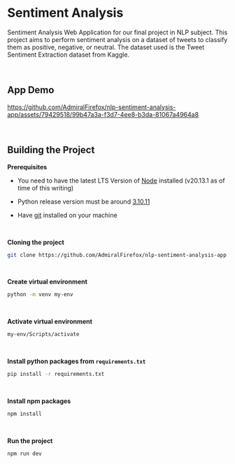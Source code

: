 # Sentiment Analysis

Sentiment Analysis Web Application for our final project in NLP subject. This project aims to perform sentiment analysis on a dataset of tweets to classify them as positive, negative, or neutral. The dataset used is the Tweet Sentiment Extraction dataset from Kaggle.

<br />

## App Demo

https://github.com/AdmiralFirefox/nlp-sentiment-analysis-app/assets/79429518/99b47a3a-f3d7-4ee8-b3da-81067a4964a8

<br />

## Building the Project

**Prerequisites**

- You need to have the latest LTS Version of [Node](https://nodejs.org/en) installed (v20.13.1 as of time of this writing)

- Python release version must be around [3.10.11](https://www.python.org/downloads/release/python-31011/)

- Have [git](https://git-scm.com/) installed on your machine

<br />

**Cloning the project**

```bash
git clone https://github.com/AdmiralFirefox/nlp-sentiment-analysis-app.git
```

<br />

**Create virtual environment**

```bash
python -m venv my-env
```

<br />

**Activate virtual environment**

```bash
my-env/Scripts/activate
```

<br />

**Install python packages from `requirements.txt`**

```bash
pip install -r requirements.txt
```

<br />

**Install npm packages**

```bash
npm install
```

<br />

**Run the project**

```bash
npm run dev
```